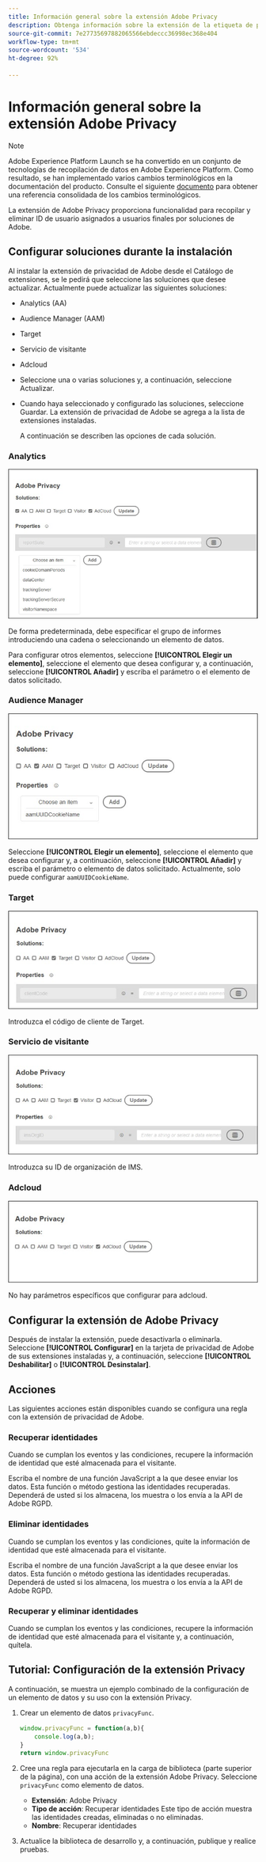 ```yaml
---
title: Información general sobre la extensión Adobe Privacy
description: Obtenga información sobre la extensión de la etiqueta de privacidad de Adobe en Adobe Experience Platform.
source-git-commit: 7e27735697882065566ebdeccc36998ec368e404
workflow-type: tm+mt
source-wordcount: '534'
ht-degree: 92%

---
```


# Información general sobre la extensión Adobe Privacy

>[!NOTE]
>
>Adobe Experience Platform Launch se ha convertido en un conjunto de tecnologías de recopilación de datos en Adobe Experience Platform. Como resultado, se han implementado varios cambios terminológicos en la documentación del producto. Consulte el siguiente [documento](../../../term-updates.md) para obtener una referencia consolidada de los cambios terminológicos.

La extensión de Adobe Privacy proporciona funcionalidad para recopilar y eliminar ID de usuario asignados a usuarios finales por soluciones de Adobe.

## Configurar soluciones durante la instalación

Al instalar la extensión de privacidad de Adobe desde el Catálogo de extensiones, se le pedirá que seleccione las soluciones que desee actualizar. Actualmente puede actualizar las siguientes soluciones:

* Analytics (AA)
* Audience Manager (AAM)
* Target
* Servicio de visitante
* Adcloud
* Seleccione una o varias soluciones y, a continuación, seleccione Actualizar.
* Cuando haya seleccionado y configurado las soluciones, seleccione Guardar. La extensión de privacidad de Adobe se agrega a la lista de extensiones instaladas.

   A continuación se describen las opciones de cada solución.

### Analytics

![](../../../images/ext-privacy-aa.jpg)

De forma predeterminada, debe especificar el grupo de informes introduciendo una cadena o seleccionando un elemento de datos.

Para configurar otros elementos, seleccione **[!UICONTROL Elegir un elemento]**, seleccione el elemento que desea configurar y, a continuación, seleccione **[!UICONTROL Añadir]** y escriba el parámetro o el elemento de datos solicitado.

### Audience Manager

![](../../../images/ext-privacy-aam.jpg)

Seleccione **[!UICONTROL Elegir un elemento]**, seleccione el elemento que desea configurar y, a continuación, seleccione **[!UICONTROL Añadir]** y escriba el parámetro o elemento de datos solicitado. Actualmente, solo puede configurar `aamUUIDCookieName`.

### Target

![](../../../images/ext-privacy-target.jpg)

Introduzca el código de cliente de Target.

### Servicio de visitante

![](../../../images/ext-privacy-visitor.jpg)

Introduzca su ID de organización de IMS.

### Adcloud

![](../../../images/ext-privacy-adcloud.jpg)

No hay parámetros específicos que configurar para adcloud.

## Configurar la extensión de Adobe Privacy

Después de instalar la extensión, puede desactivarla o eliminarla. Seleccione **[!UICONTROL Configurar]** en la tarjeta de privacidad de Adobe de sus extensiones instaladas y, a continuación, seleccione **[!UICONTROL Deshabilitar]** o **[!UICONTROL Desinstalar]**.

## Acciones

Las siguientes acciones están disponibles cuando se configura una regla con la extensión de privacidad de Adobe.

### Recuperar identidades

Cuando se cumplan los eventos y las condiciones, recupere la información de identidad que esté almacenada para el visitante.

Escriba el nombre de una función JavaScript a la que desee enviar los datos. Esta función o método gestiona las identidades recuperadas. Dependerá de usted si los almacena, los muestra o los envía a la API de Adobe RGPD.

### Eliminar identidades

Cuando se cumplan los eventos y las condiciones, quite la información de identidad que esté almacenada para el visitante.

Escriba el nombre de una función JavaScript a la que desee enviar los datos. Esta función o método gestiona las identidades recuperadas. Dependerá de usted si los almacena, los muestra o los envía a la API de Adobe RGPD.

### Recuperar y eliminar identidades

Cuando se cumplan los eventos y las condiciones, recupere la información de identidad que esté almacenada para el visitante y, a continuación, quítela.

## Tutorial: Configuración de la extensión Privacy

A continuación, se muestra un ejemplo combinado de la configuración de un elemento de datos y su uso con la extensión Privacy.

1. Crear un elemento de datos `privacyFunc`.

   ```JavaScript
   window.privacyFunc = function(a,b){
       console.log(a,b);
   }
   return window.privacyFunc
   ```

1. Cree una regla para ejecutarla en la carga de biblioteca (parte superior de la página), con una acción de la extensión Adobe Privacy. Seleccione `privacyFunc` como elemento de datos.

   * **Extensión**: Adobe Privacy
   * **Tipo de acción**: Recuperar identidades
Este tipo de acción muestra las identidades creadas, eliminadas o no eliminadas.
   * **Nombre**: Recuperar identidades

1. Actualice la biblioteca de desarrollo y, a continuación, publique y realice pruebas.
